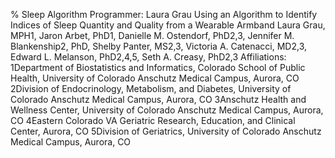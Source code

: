 % Sleep Algorithm Programmer: Laura Grau
Using an Algorithm to Identify Indices of Sleep Quantity and Quality from a Wearable Armband
Laura Grau, MPH1, Jaron Arbet, PhD1, Danielle M. Ostendorf, PhD2,3, Jennifer M. Blankenship2, PhD, Shelby Panter, MS2,3, Victoria A. Catenacci, MD2,3, Edward L. Melanson, PhD2,4,5, Seth A. Creasy, PhD2,3
Affiliations: 1Department of Biostatistics and Informatics, Colorado School of Public Health, University of Colorado Anschutz Medical Campus, Aurora, CO 2Division of Endocrinology, Metabolism, and Diabetes, University of Colorado Anschutz Medical Campus, Aurora, CO 3Anschutz Health and Wellness Center, University of Colorado Anschutz Medical Campus, Aurora, CO 4Eastern Colorado VA Geriatric Research, Education, and Clinical Center, Aurora, CO 5Division of Geriatrics, University of Colorado Anschutz Medical Campus, Aurora, CO
